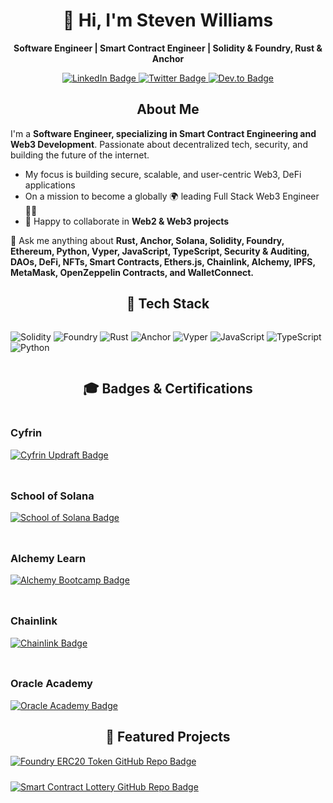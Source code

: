 <!DOCTYPE html>
<html lang="en">
<head>
  <meta charset="UTF-8">
  <meta name="viewport" content="width=device-width, initial-scale=1">
</head>
<body>
  <h1 align="center">👋 Hi, I'm Steven Williams</h1>
  <p align="center"><strong>Software Engineer | Smart Contract Engineer | Solidity &amp; Foundry, Rust &amp; Anchor</strong></p>
  <div align="center">
    <p>
      <a href="https://www.linkedin.com/in/steven-williams-2965431a7/" target="_blank">
        <img src="https://img.shields.io/badge/LinkedIn-%230077B5.svg?&style=for-the-badge&logo=linkedin&logoColor=white" alt="LinkedIn Badge"/>
      </a>
      <a href="https://x.com/IgrisAshborn" target="_blank">
        <img src="https://img.shields.io/badge/Twitter-%231DA1F2.svg?&style=for-the-badge&logo=twitter&logoColor=white" alt="Twitter Badge"/>
      </a>
      <a href="https://dev.to/igris_ashborn" target="_blank">
        <img src="https://img.shields.io/badge/Dev.to-%230A0A0A.svg?&style=for-the-badge&logo=devdotto&logoColor=white" alt="Dev.to Badge"/>
      </a>
    </p>
  </div>

  <h2 align="center">About Me</h2>
  <p>
    I'm a <strong>Software Engineer, specializing in Smart Contract Engineering and Web3 Development</strong>. Passionate about decentralized tech, security, and building the future of the internet.
  </p>
  <ul>
    <li>My focus is building secure, scalable, and user-centric Web3, DeFi applications</li>
    <li>On a mission to become a globally 🌍 leading Full Stack Web3 Engineer 👨‍💻</li>
    <li>👯 Happy to collaborate in <strong>Web2 & Web3 projects</strong></li>
  </ul>

  <p>💬 Ask me anything about <strong>Rust, Anchor, Solana, Solidity, Foundry, Ethereum, Python, Vyper, JavaScript, TypeScript, Security &amp; Auditing, DAOs, DeFi, NFTs, Smart Contracts, Ethers.js, Chainlink, Alchemy, IPFS, MetaMask, OpenZeppelin Contracts, and WalletConnect.</strong></p>

  <h2 align="center">🚀 Tech Stack</h2>
  <div style="display: flex; flex-wrap: wrap; gap: 10px; align-items: center;">
    <p>
      <img src="https://img.shields.io/badge/Solidity-%23363636.svg?style=for-the-badge&logo=solidity&logoColor=white" alt="Solidity" />
      <img src="https://img.shields.io/badge/Foundry-%23555555.svg?style=for-the-badge&logo=foundry&logoColor=white" alt="Foundry" />
      <img src="https://img.shields.io/badge/Rust-%23000000.svg?style=for-the-badge&logo=rust&logoColor=white" alt="Rust" />
      <img src="https://img.shields.io/badge/Anchor-%23005483.svg?style=for-the-badge&logo=solana&logoColor=white" alt="Anchor" />
      <img src="https://img.shields.io/badge/Vyper-%23734f96.svg?style=for-the-badge&logo=python&logoColor=white" alt="Vyper" />
      <img src="https://img.shields.io/badge/JavaScript-%23f7df1e.svg?style=for-the-badge&logo=javascript&logoColor=black" alt="JavaScript" />
      <img src="https://img.shields.io/badge/TypeScript-%23007acc.svg?style=for-the-badge&logo=typescript&logoColor=white" alt="TypeScript" />
      <img src="https://img.shields.io/badge/Python-%233776AB.svg?style=for-the-badge&logo=python&logoColor=white" alt="Python" />
    </p>
  </div>
  <h2 align="center">🎓 Badges & Certifications</h2>
    <!-- Flex Container with Columns -->
    <div style="display: flex; flex-wrap: wrap; gap: 24px;">
      <!-- Cyfrin -->
      <div style="flex: 1; min-width: 250px;">
        <h3>Cyfrin</h3>
        <div style="display: flex; gap: 10px; flex-wrap: wrap; align-items: center;">
          <a href="https://updraft.cyfrin.io" target="_blank">
            <img src="https://img.shields.io/badge/Cyfrin%20Updraft-%23000.svg?style=for-the-badge&logo=ethereum&logoColor=white" alt="Cyfrin Updraft Badge" />
          </a>
        </div>
      </div>
      <!-- Ackee Blockchain Security -->
      <div style="flex: 1; min-width: 250px;">
        <h3>School of Solana</h3>
        <div style="display: flex; gap: 10px; flex-wrap: wrap; align-items: center;">
          <a href="https://solana.ackee.xyz" target="_blank">
            <img src="https://img.shields.io/badge/School%20of%20Solana-%237357D4.svg?style=for-the-badge&logo=solana&logoColor=white" alt="School of Solana Badge" />
          </a>
        </div>
      </div>
      <!-- AlchemyLearn -->
      <div style="flex: 1; min-width: 250px;">
        <h3>Alchemy Learn</h3>
        <div style="display: flex; gap: 10px; flex-wrap: wrap; align-items: center;">
          <a href="https://www.alchemy.com/learn" target="_blank">
            <img src="https://img.shields.io/badge/Ethereum%20Developer%20Bootcamp-%230000FF.svg?style=for-the-badge&logo=alchemy&logoColor=white" alt="Alchemy Bootcamp Badge" />
          </a>
        </div>
      </div>
      <!-- Chainlink -->
      <div style="flex: 1; min-width: 250px;">
        <h3>Chainlink</h3>
        <div style="display: flex; gap: 10px; flex-wrap: wrap; align-items: center;">
          <a href="https://chain.link" target="_blank">
            <img src="https://img.shields.io/badge/Chainlink%20Certified-%230062FF.svg?style=for-the-badge&logo=chainlink&logoColor=white" alt="Chainlink Badge" />
          </a>
        </div>
      </div>
      <!-- Oracle Academy -->
      <div style="flex: 1; min-width: 250px;">
        <h3>Oracle Academy</h3>
        <div style="display: flex; gap: 10px; flex-wrap: wrap; align-items: center;">
          <a href="https://academy.oracle.com" target="_blank">
            <img src="https://img.shields.io/badge/Oracle%20Academy-%23F80000.svg?style=for-the-badge&logo=oracle&logoColor=white" alt="Oracle Academy Badge" />
          </a>
        </div>
      </div>
    </div>
  <!-- <h2>📊 GitHub Stats</h2>
    GitHub Stats Card
    <img src="https://github-readme-stats.vercel.app/api?username=StevenWilliams198318&show_icons=true&theme=radical" alt="Steven's GitHub Stats" />
    -->
  <h2 align="center">🚀 Featured Projects</h2>
    <div style="display: flex; flex-wrap: wrap; gap: 24px;">
      <!-- Foundry ERC20 Token Project -->
      <div style="flex: 1; min-width: 250px;">
        <a href="https://github.com/StevenWilliams198318/FoundryERC20Token" target="_blank">
          <img src="https://img.shields.io/github/stars/StevenWilliams198318/FoundryERC20Token?style=for-the-badge&label=Foundry%20ERC20%20Token&logo=github" alt="Foundry ERC20 Token GitHub Repo Badge" />
        </a>
      </div>
      <div style="flex: 1; min-width: 250px;">
        <!-- Smart Contract Lottery Project -->
        <a href="https://github.com/StevenWilliams198318/0x03-Smart_Contract_Lottery" target="_blank">
          <img src="https://img.shields.io/github/stars/StevenWilliams198318/0x03-Smart_Contract_Lottery?style=for-the-badge&label=Smart%20Contract%20Lottery&logo=github" alt="Smart Contract Lottery GitHub Repo Badge" />
        </a>
      </div>
    </div>

</body>
</html>

